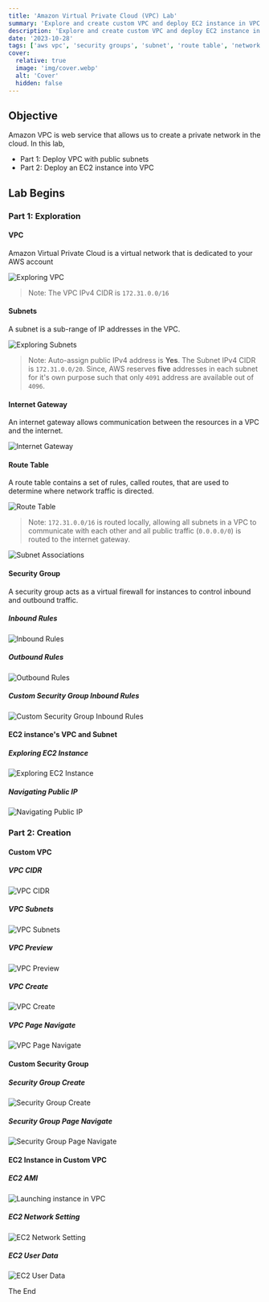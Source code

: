 ```yaml
---
title: 'Amazon Virtual Private Cloud (VPC) Lab'
summary: 'Explore and create custom VPC and deploy EC2 instance in VPC'
description: 'Explore and create custom VPC and deploy EC2 instance in VPC'
date: '2023-10-28'
tags: ['aws vpc', 'security groups', 'subnet', 'route table', 'network gateway']
cover:
  relative: true
  image: 'img/cover.webp'
  alt: 'Cover'
  hidden: false
---
```


## Objective

Amazon VPC is web service that allows us to create a private network in the cloud. In this lab,

- Part 1: Deploy VPC with public subnets
- Part 2: Deploy an EC2 instance into VPC

## Lab Begins

### Part 1: Exploration

#### VPC

Amazon Virtual Private Cloud is a virtual network that is dedicated to your AWS account

![Exploring VPC](img/vpc.webp)

> Note: The VPC IPv4 CIDR is `172.31.0.0/16`

#### Subnets

A subnet is a sub-range of IP addresses in the VPC.

![Exploring Subnets](img/subnets.webp)

> Note: Auto-assign public IPv4 address is **Yes**. The Subnet IPv4 CIDR is `172.31.0.0/20`. Since, AWS reserves **five** addresses in each subnet for it's own purpose such that only `4091` address are available out of `4096`.

#### Internet Gateway

An internet gateway allows communication between the resources in a VPC and the internet.

![Internet Gateway](img/internet-gateway.webp)

#### Route Table

A route table contains a set of rules, called routes, that are used to determine where network traffic is directed.

![Route Table](img/route-table.webp)

> Note: `172.31.0.0/16` is routed locally, allowing all subnets in a VPC to communicate with each other and all public traffic (`0.0.0.0/0`) is routed to the internet gateway.

![Subnet Associations](img/subnet-association.webp)

#### Security Group

A security group acts as a virtual firewall for instances to control inbound and outbound traffic.

##### Inbound Rules

![Inbound Rules](img/sg-inbound.webp)

##### Outbound Rules

![Outbound Rules](img/sg-outbound.webp)

##### Custom Security Group Inbound Rules

![Custom Security Group Inbound Rules](img/custom-sg-inbound.webp)

#### EC2 instance's VPC and Subnet

##### Exploring EC2 Instance

![Exploring EC2 Instance](img/ec2-explore.webp)

##### Navigating Public IP

![Navigating Public IP](img/ec2-navigate.webp)

### Part 2: Creation

#### Custom VPC

##### VPC CIDR

![VPC CIDR](img/vpc-cidr.webp)

##### VPC Subnets

![VPC Subnets](img/vpc-subnet.webp)

##### VPC Preview

![VPC Preview](img/vpc-preview.webp)

##### VPC Create

![VPC Create](img/vpc-create.webp)

##### VPC Page Navigate

![VPC Page Navigate](img/vpc-navigate.webp)

#### Custom Security Group

##### Security Group Create

![Security Group Create](img/sg-create.webp)

##### Security Group Page Navigate

![Security Group Page Navigate](img/sg-navigate.webp)

#### EC2 Instance in Custom VPC

##### EC2 AMI

![Launching instance in VPC](img/ec2-ami.webp)

##### EC2 Network Setting

![EC2 Network Setting](img/ec2-network.webp)

##### EC2 User Data

![EC2 User Data](img/ec2-user-data.webp)

The End
